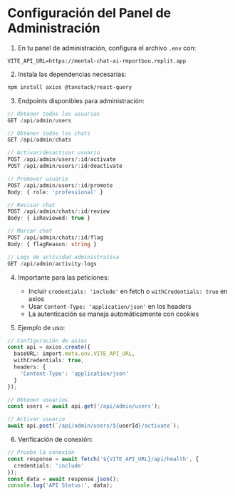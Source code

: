 # Configuración del Panel de Administración

1. En tu panel de administración, configura el archivo `.env` con:
```env
VITE_API_URL=https://mental-chat-ai-rmportbou.replit.app
```

2. Instala las dependencias necesarias:
```bash
npm install axios @tanstack/react-query
```

3. Endpoints disponibles para administración:

```typescript
// Obtener todos los usuarios
GET /api/admin/users

// Obtener todos los chats
GET /api/admin/chats

// Activar/desactivar usuario
POST /api/admin/users/:id/activate
POST /api/admin/users/:id/deactivate

// Promover usuario
POST /api/admin/users/:id/promote
Body: { role: 'professional' }

// Revisar chat
POST /api/admin/chats/:id/review
Body: { isReviewed: true }

// Marcar chat
POST /api/admin/chats/:id/flag
Body: { flagReason: string }

// Logs de actividad administrativa
GET /api/admin/activity-logs
```

4. Importante para las peticiones:
   - Incluir `credentials: 'include'` en fetch o `withCredentials: true` en axios
   - Usar `Content-Type: 'application/json'` en los headers
   - La autenticación se maneja automáticamente con cookies

5. Ejemplo de uso:
```typescript
// Configuración de axios
const api = axios.create({
  baseURL: import.meta.env.VITE_API_URL,
  withCredentials: true,
  headers: {
    'Content-Type': 'application/json'
  }
});

// Obtener usuarios
const users = await api.get('/api/admin/users');

// Activar usuario
await api.post(`/api/admin/users/${userId}/activate`);
```

6. Verificación de conexión:
```typescript
// Prueba la conexión
const response = await fetch('${VITE_API_URL}/api/health', {
  credentials: 'include'
});
const data = await response.json();
console.log('API Status:', data);